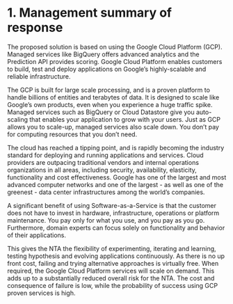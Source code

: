 # 1. Management summary of response

The proposed solution is based on using the Google Cloud Platform (GCP). Managed services like BigQuery offers advanced analytics and the Prediction API provides scoring. Google Cloud Platform enables customers to build, test and deploy applications on Google’s highly-scalable and reliable infrastructure.

The GCP is built for large scale processing, and is a proven platform to handle billions of entities and terabytes of data. It is designed to scale like Google’s own products, even when you experience a huge traffic spike. Managed services such as BigQuery or Cloud Datastore give you auto-scaling that enables your application to grow with your users. Just as GCP allows you to scale-up, managed services also scale down. You don’t pay for computing resources that you don’t need.

The cloud has reached a tipping point, and is rapidly becoming the industry standard for deploying and running applications and services. Cloud providers are outpacing traditional vendors and internal operations organizations in all areas, including security, availability, elasticity, functionality and cost effectiveness. Google has one of the largest and most advanced computer networks and one of the largest - as well as one of the greenest - data center infrastructures among the world’s companies.

A significant benefit of using Software-as-a-Service is that the customer does not have to invest in hardware, infrastructure, operations or platform maintenance. You pay only for what you use, and you pay as you go. Furthermore, domain experts can focus solely on functionality and behavior of their applications.

This gives the NTA the flexibility of experimenting, iterating and learning, testing hypothesis and evolving applications continuously. As there is no up front cost, failing and trying alternative approaches is virtually free. When required, the Google Cloud Platform services will scale on demand. This adds up to a substantially reduced overall risk for the NTA. The cost and consequence of failure is low, while the probability of success using GCP proven services is high.